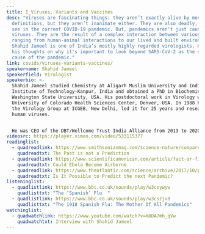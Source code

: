 ```yaml
---
title: I_Viruses, Variants and Vaccines
desc: "Viruses are fascinating things: they aren’t exactly alive by most
  definitions, but they aren’t inanimate either. They are also deadly, as we can
  see in the current COVID-19 pandemic. But, pandemics aren’t just caused by
  viruses. They are the result of a complex interaction between various factors
  ranging from human-animal interactions to our lived and built environments.
  Shahid Jameel is one of India’s mostly highly regarded virologists. He shares
  his thoughts on why it's important to look beyond SARS-CoV-2 as the singular
  cause of the pandemic."
link: covids/viruses-variants-vaccines/
speakername: Shahid Jameel
speakerfield: Virologist
speakerbio: >-
  Shahid Jameel studied Chemistry at Aligarh Muslim University and Indian
  Institute of Technology-Kanpur, India and obtained a PhD in Biochemistry at
  Washington State University, USA. His postdoctoral work in Virology was at the
  University of Colorado Health Sciences Center, Denver, USA. In 1988 he set up
  the Virology Group at ICGEB, New Delhi, led it for 25 years and researched
  human viruses.


  He was CEO of the DBT/Wellcome Trust India Alliance from 2013 to 2020 and is now Director, Trivedi School of Biosciences at Ashoka University. Jameel received the Shanti Swarup Bhatnagar Prize and is an elected Fellow of India’s science academies.
videosrc: https://player.vimeo.com/video/533115377
readinglist:
  - quadreadlink: https://www.smithsonianmag.com/science-nature/compare-flu-pandemic-1918-and-covid-19-caution-180975040/
    quadreadtxt: The Past is not a Prediction
  - quadreadlink: https://www.scientificamerican.com/article/fact-or-fiction-the-ebola-virus-will-go-airborne/
    quadreadtxt: Could Ebola Become Airborne
  - quadreadlink: https://www.theatlantic.com/science/archive/2017/10/pandemic-prediction-challenge/543954/
    quadreadtxt: Is It Possible to Predict the next Pandemic?
listeninglist:
  - quadlistlink: https://www.bbc.co.uk/sounds/play/w3csywyw
    quadlisttxt: "The ‘Spanish’ Flu  "
  - quadlistlink: https://www.bbc.co.uk/sounds/play/w3cszjv8
    quadlisttxt: "The 1918 Spanish Flu: The Mother Of All Pandemics"
watchinglist:
  - quadwatchlink: https://www.youtube.com/watch?v=m8DA7mh_qVw
    quadwatchtxt: Interview with Shahid Jameel
---
```

